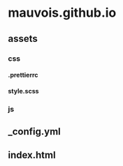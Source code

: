 # mauvois.github.io
## assets
### css
#### .prettierrc
#### style.scss

### js

## _config.yml
## index.html